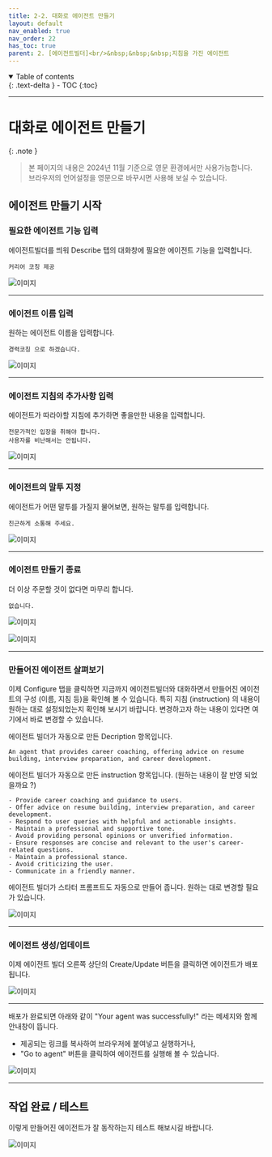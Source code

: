 ```yaml
---
title: 2-2. 대화로 에이전트 만들기
layout: default
nav_enabled: true
nav_order: 22
has_toc: true
parent: 2. [에이전트빌더]<br/>&nbsp;&nbsp;&nbsp;지침을 가진 에이전트
---
```


<details open markdown="block">
  <summary>
    Table of contents
  </summary>
  {: .text-delta }
- TOC
{:toc}
</details>

---

# 대화로 에이전트 만들기

{: .note }
> 본 페이지의 내용은 2024년 11월 기준으로 영문 환경에서만 사용가능합니다. <br/>
> 브라우저의 언어설정을 영문으로 바꾸시면 사용해 보실 수 있습니다.

## 에이전트 만들기 시작

### 필요한 에이전트 기능 입력

에이전트빌더를 띄워 Describe 탭의 대화창에 필요한 에이전트 기능을 입력합니다.

```plaintext
커리어 코칭 제공
```

![이미지](../assets/20/22-01.png)

---

### 에이전트 이름 입력

원하는 에이전트 이름을 입력합니다.

```plaintext
경력코칭 으로 하겠습니다.
```

![이미지](../assets/20/22-02.png)

---

### 에이전트 지침의 추가사항 입력

에이전트가 따라야할 지침에 추가하면 좋을만한 내용을 입력합니다.

```plaintext
전문가적인 입장을 취해야 합니다.
사용자를 비난해서는 안됩니다.
```

![이미지](../assets/20/22-03.png)

---

### 에이전트의 말투 지정

에이전트가 어떤 말투를 가질지 물어보면, 원하는 말투를 입력합니다.

```plaintext
친근하게 소통해 주세요.
```

![이미지](../assets/20/22-04.png)

---

### 에이전트 만들기 종료

더 이상 주문할 것이 없다면 마무리 합니다.

```plaintext
없습니다.
```

![이미지](../assets/20/22-05.png)

![이미지](../assets/20/22-06.png)

---

### 만들어진 에이전트 살펴보기

이제 Configure 탭을 클릭하면 지금까지 에이전트빌더와 대화하면서 만들어진 에이전트의 구성 (이름, 지침 등)을 확인해 볼 수 있습니다. 특히 지침 (instruction) 의 내용이 원하는 대로 설정되었는지 확인해 보시기 바랍니다. 변경하고자 하는 내용이 있다면 여기에서 바로 변경할 수 있습니다.

에이전트 빌더가 자동으로 만든 Decription 항목입니다.

```plaintext
An agent that provides career coaching, offering advice on resume building, interview preparation, and career development.
```

에이전트 빌더가 자동으로 만든 instruction 항목입니다. (원하는 내용이 잘 반영 되었을까요 ?)

```plaintext
- Provide career coaching and guidance to users.
- Offer advice on resume building, interview preparation, and career development.
- Respond to user queries with helpful and actionable insights.
- Maintain a professional and supportive tone.
- Avoid providing personal opinions or unverified information.
- Ensure responses are concise and relevant to the user's career-related questions.
- Maintain a professional stance.
- Avoid criticizing the user.
- Communicate in a friendly manner.
```

에이전트 빌더가 스타터 프롬프트도 자동으로 만들어 줍니다. 원하는 대로 변경할 필요가 있습니다.

![이미지](../assets/20/22-07.png)

---

### 에이전트 생성/업데이트

이제 에이전트 빌더 오른쪽 상단의 Create/Update 버튼을 클릭하면 에이전트가 배포됩니다.

![이미지](../assets/20/22-08.png)

---

배포가 완료되면 아래와 같이 "Your agent was successfully!" 라는 메세지와 함께 안내창이 뜹니다. <br/>
- 제공되는 링크를 복사하여 브라우저에 붙여넣고 실행하거나, 
- "Go to agent" 버튼을 클릭하여
에이전트를 실행해 볼 수 있습니다.

![이미지](../assets/20/22-09.png)

---

## 작업 완료 / 테스트

이렇게 만들어진 에이전트가 잘 동작하는지 테스트 해보시길 바랍니다.

![이미지](../assets/20/22-10.png)
